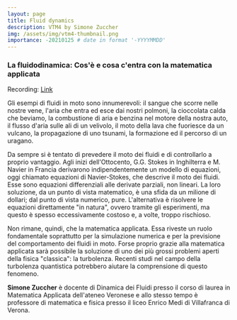 ```yaml
---
layout: page
title: Fluid dynamics
description: VTM4 by Simone Zuccher
img: /assets/img/vtm4-thumbnail.png
importance: -20210125 # date in format '-YYYYMMDD'
---
```


### La fluidodinamica: Cos'è e cosa c'entra con la matematica applicata

Recording: [Link](https://univr.cloud.panopto.eu/Panopto/Pages/Viewer.aspx?id=ae6cdd1b-33fe-40a1-a9cb-acbb01642b77)

Gli esempi di fluidi in moto sono innumerevoli: il sangue che scorre nelle nostre vene, l'aria che entra ed esce dai nostri polmoni, la cioccolata calda che beviamo, la combustione di aria e benzina nel motore della nostra auto, il flusso d'aria sulle ali di un velivolo, il moto della lava che fuoriesce da un vulcano, la propagazione di uno tsunami, la formazione ed il percorso di un uragano.

Da sempre si è tentato di prevedere il moto dei fluidi e di controllarlo a proprio vantaggio. Agli inizi dell'Ottocento, G.G. Stokes in Inghilterra e M. Navier in Francia derivarono indipendentemente un modello di equazioni, oggi chiamato equazioni di Navier-Stokes, che descrive il moto dei fluidi. Esse sono equazioni differenziali alle derivate parziali, non lineari. La loro soluzione, da un punto di vista matematico, è una sfida da un milione di dollari; dal punto di vista numerico, pure. L'alternativa è risolvere le equazioni direttamente "in natura", ovvero tramite gli esperimenti, ma questo è spesso eccessivamente costoso e, a volte, troppo rischioso.

Non rimane, quindi, che la matematica applicata. Essa riveste un ruolo fondamentale soprattutto per la simulazione numerica e per la previsione del comportamento dei fluidi in moto. Forse proprio grazie alla matematica applicata sarà possibile la soluzione di uno dei più grossi problemi aperti della fisica "classica": la turbolenza. Recenti studi nel campo della turbolenza quantistica potrebbero aiutare la comprensione di questo fenomeno.

**Simone Zuccher** è docente di Dinamica dei Fluidi presso il corso di laurea in Matematica Applicata dell'ateneo Veronese e allo stesso tempo è professore di matematica e fisica presso il liceo Enrico Medi di Villafranca di Verona.
